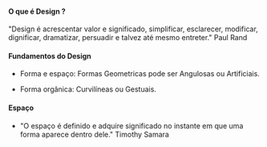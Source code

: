 #### O que é Design ?

"Design é acrescentar valor e significado, simplificar, esclarecer, modificar, dignificar, dramatizar, persuadir e talvez até mesmo entreter." Paul Rand


#### Fundamentos do Design

- Forma e espaço:
    Formas Geometricas pode ser Angulosas ou Artificiais.

- Forma orgânica:
    Curvilíneas ou Gestuais.


#### Espaço

- "O espaço é definido e adquire significado no instante em que uma forma aparece dentro dele." Timothy Samara
